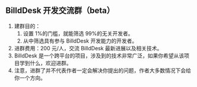 ## BilldDesk 开发交流群（beta）

1. 建群目的：
   1. 设置 1%的门槛，就能筛选 99%的无关开发者。
   2. 从中筛选具有参与 BilldDesk 开发能力的开发者。
2. 进群费用：200 元/人，交流 BilldDesk 最新进展以及相关技术。
3. BilldDesk 是一个跨平台的项目，涉及到的技术非常广泛，如果你希望从该项目学到什么，欢迎进群。
4. 注意，进群了并不代表作者一定会解决你提出的问题，作者大多数情况下会给你一个方向。
